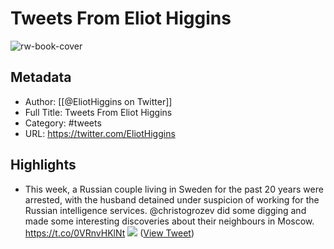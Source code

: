 # Tweets From Eliot Higgins

![rw-book-cover](https://pbs.twimg.com/profile_images/1846164876827197440/_wtl8Ahu.jpg)

## Metadata
- Author: [[@EliotHiggins on Twitter]]
- Full Title: Tweets From Eliot Higgins
- Category: #tweets
- URL: https://twitter.com/EliotHiggins

## Highlights
- This week, a Russian couple living in Sweden for the past 20 years were arrested, with the husband detained under suspicion of working for the Russian intelligence services. @christogrozev did some digging and made some interesting discoveries about their neighbours in Moscow. https://t.co/0VRnvHKlNt
  ![](https://pbs.twimg.com/media/Fie-jmHWYAI1D9U.jpg) ([View Tweet](https://twitter.com/EliotHiggins/status/1596454164669906949))
